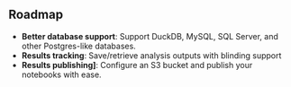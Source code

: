 ## Roadmap

- **Better database support**: Support DuckDB, MySQL, SQL Server, and other Postgres-like databases.
- **Results tracking**: Save/retrieve analysis outputs with blinding support
- **Results publishing]**: Configure an S3 bucket and publish your notebooks with ease.
